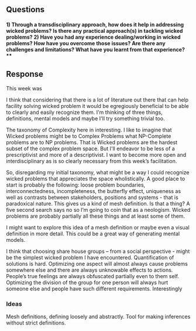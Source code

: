 ## Questions

#### 1) Through a transdisciplinary approach, how does it help in addressing wicked problems? Is there any practical approach(s) in tackling wicked problems? 2) Have you had any experience dealing/working in wicked problems? How have you overcome those issues? Are there any challenges and limitations? What have you learnt from that experience?**


## Response

This week was

I think that considering that there is a lot of literature out there that can help facility solving wicked problem it would be egregiously beneficial to be able to clearly and easily recognize them. I'm thinking of three things, definitions, mental models and maybe I'll try something trivial too.

The taxonomy of Complexity here in interesting. I like to imagine that Wicked problems might be to Complex Problems what NP-Complete problems are to NP problems. That is Wicked problems are the hardest subset of the complex problem space. But I'll endeavor to be less of a prescriptivist and more of a descriptivist. I want to become more open and interdisciplinary as is so clearly necessary from this week’s facilitation. 

So, disregarding my initial taxonomy, what might be a way I could recognize wicked problems that appreciates the space wholistically. A good place to start is probably the following: loose problem boundaries, interconnectedness, incompleteness, the butterfly effect, uniqueness as well as contrasts between stakeholders, positions and systems - that is paradoxical nature. This gives us a kind of mesh definition. Is that a thing? A five second search says no so I’m going to coin that as a neologism. Wicked problems are probably partially all these things and at least some of them. 

I might want to explore this idea of a mesh definition or maybe even a visual definition in more detail. This could be a great way of generating mental models.

I think that choosing share house groups – from a social perspective - might be the simplest wicked problem I have encountered. Quantification of solutions is hard. Optimizing one aspect will almost always cause problems somewhere else and there are always unknowable effects to actions. People’s true feelings are always obfuscated partially even to them self. Optimizing the division of the group for one person will always hurt someone else and people have such different requirements. Interestingly 

### Ideas
Mesh definitions, defining loosely and abstractly. Tool for making inferences without strict definitions.

